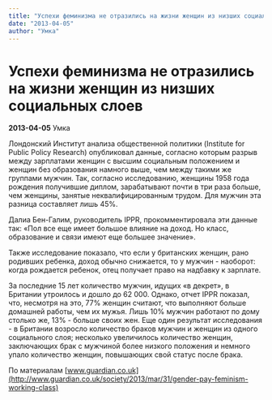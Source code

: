 ```yaml
---
title: "Успехи феминизма не отразились на жизни женщин из низших социальных слоев"
date: "2013-04-05"
author: "Умка"
---
```


# Успехи феминизма не отразились на жизни женщин из низших социальных слоев

**2013-04-05** Умка

Лондонский Институт анализа общественной политики (Institute for Public Policy Research) опубликовал данные, согласно которым разрыв между зарплатами женщин с высшим социальным положением и женщин без образования намного выше, чем между такими же группами мужчин. Так, согласно исследованию, женщины 1958 года рождения получившие диплом, зарабатывают почти в три раза больше, чем женщины, занятые неквалифицированным трудом. Для мужчин эта разница составляет лишь 45%.

Далиа Бен-Галим, руководитель IPPR, прокомментировала эти данные так: «Пол все еще имеет большое влияние на доход. Но класс, образование и связи имеют еще большее значение».

Также исследование показало, что если у британских женщин, рано родивших ребенка, доход обычно снижается, то у мужчин - наоборот: когда рождается ребенок, отец получает право на надбавку к зарплате.

За последние 15 лет количество мужчин, идущих «в декрет», в Британии утроилось и дошло до 62 000. Однако, отчет IPPR показал, что, несмотря на это, 77% женщин считают, что выполняют больше домашней работы, чем их мужья. Лишь 10% мужчин работают по дому столько же, 13% - больше своих жен. Еще один результат исследования - в Британии возросло количество браков мужчин и женщин из одного социального слоя; несколько увеличилось количество женщин, заключающих брак с мужчиной более низкого положения и немного упало количество женщин, повышающих свой статус после брака.

По материалам [www.guardian.co.uk](http://www.guardian.co.uk/society/2013/mar/31/gender-pay-feminism-working-class)